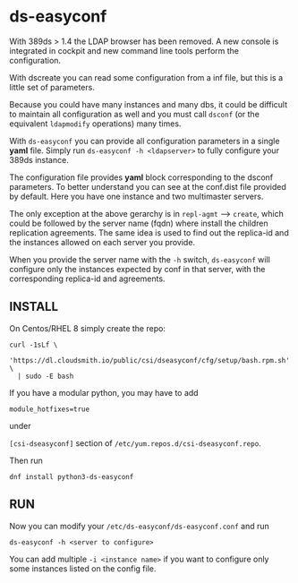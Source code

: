 # ds-easyconf
With 389ds > 1.4 the LDAP browser has been removed. A new console is integrated in cockpit and new command line tools perform the configuration.

With dscreate you can read some configuration from a inf file, but this is a little set of parameters.

Because you could have many instances and many dbs, it could be difficult to maintain all configuration as well and you must call `dsconf` (or the equivalent `ldapmodify` operations) many times.

With `ds-easyconf` you can provide all configuration parameters in a single **yaml** file. Simply run `ds-easyconf -h <ldapserver>` to fully configure your 389ds instance.

The configuration file provides **yaml** block corresponding to the dsconf parameters. To better understand you can see at the conf.dist file provided by default. Here you have one instance and two multimaster servers.

The only exception at the above gerarchy is in `repl-agmt` --> `create`, which could be followed by the server name (fqdn) where install the children replication agreements. The same idea is used to find out the replica-id and the instances allowed on each server you provide.

When you provide the server name with the `-h` switch, `ds-easyconf` will configure only the instances expected by conf in that server, with the corresponding replica-id and agreements.

## INSTALL
On Centos/RHEL 8 simply create the repo:

```
curl -1sLf \
  'https://dl.cloudsmith.io/public/csi/dseasyconf/cfg/setup/bash.rpm.sh' \
  | sudo -E bash
```

If you have a modular python, you may have to add

`module_hotfixes=true`

under

`[csi-dseasyconf]` section of `/etc/yum.repos.d/csi-dseasyconf.repo`.

Then run

`dnf install python3-ds-easyconf`

## RUN

Now you can modify your `/etc/ds-easyconf/ds-easyconf.conf` and run

```ds-easyconf -h <server to configure>```

You can add multiple `-i <instance name>` if you want to configure only some instances listed on the config file.
